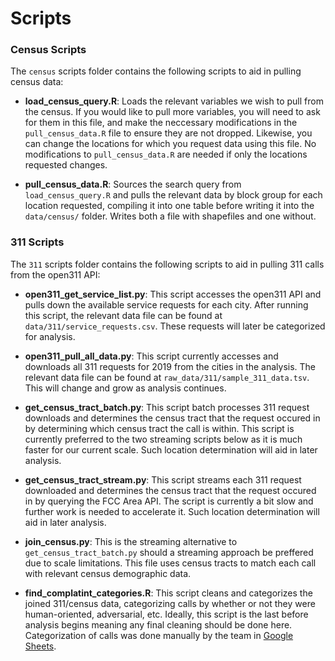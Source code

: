 # Scripts

### Census Scripts

The `census` scripts folder contains the following scripts to aid in pulling census data:

* __load_census_query.R__: Loads the relevant variables we wish to pull from the census. If you would like to pull more variables, you will need to ask for them in this file, and make the neccessary modifications in the `pull_census_data.R` file to ensure they are not dropped. Likewise, you can change the locations for which you request data using this file. No modifications to `pull_census_data.R` are needed if only the locations requested changes.

* __pull_census_data.R__: Sources the search query from `load_census_query.R` and pulls the relevant data by block group for each location requested, compiling it into one table before writing it into the `data/census/` folder. Writes both a file with shapefiles and one without.

### 311 Scripts

The `311` scripts folder contains the following scripts to aid in pulling 311 calls from the open311 API:

* __open311_get_service_list.py__: This script accesses the open311 API and pulls down the available service requests for each city. After running this script, the relevant data file can be found at `data/311/service_requests.csv`. These requests will later be categorized for analysis.

* __open311_pull_all_data.py__: This script currently accesses and downloads all 311 requests for 2019 from the cities in the analysis. The relevant data file can be found at `raw_data/311/sample_311_data.tsv`. This will change and grow as analysis continues.

* __get_census_tract_batch.py__: This script batch processes 311 request downloads and determines the census tract that the request occured in by determining which census tract the call is within. This script is currently preferred to the two streaming scripts below as it is much faster for our current scale. Such location determination will aid in later analysis.

* __get_census_tract_stream.py__: This script streams each 311 request downloaded and determines the census tract that the request occured in by querying the FCC Area API. The script is currently a bit slow and further work is needed to accelerate it. Such location determination will aid in later analysis.

* __join_census.py__: This is the streaming alternative to `get_census_tract_batch.py` should a streaming approach be preffered due to scale limitations. This file uses census tracts to match each call with relevant census demographic data.

* __find_complatint_categories.R__: This script cleans and categorizes the joined 311/census data, categorizing calls by whether or not they were human-oriented, adversarial, etc. Ideally, this script is the last before analysis begins meaning any final cleaning should be done here. Categorization of calls was done manually by the team in [Google Sheets](https://docs.google.com/spreadsheets/d/16_G3nBNMg3H88tBs2i8BO1enHWza5p8tyM_giACXvPM/edit?usp=sharing).